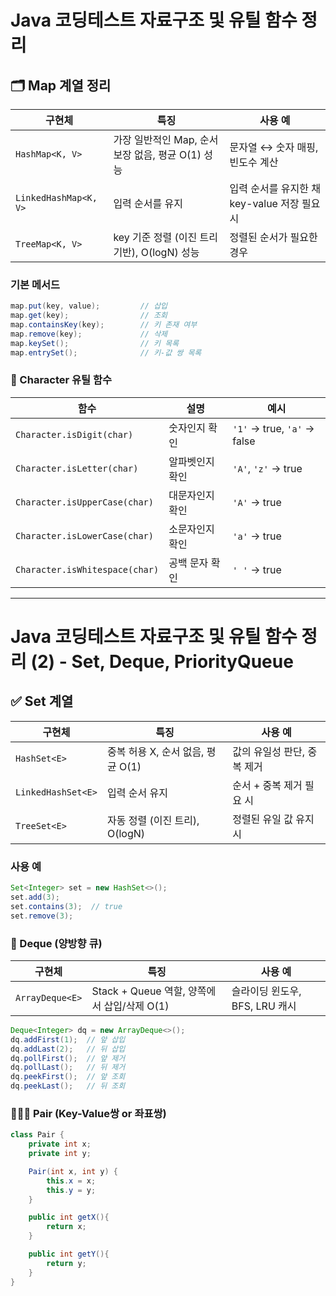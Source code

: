 # Java 코딩테스트 자료구조 및 유틸 함수 정리

## 🗂 Map 계열 정리

| 구현체 | 특징 | 사용 예 |
|--------|------|---------|
| `HashMap<K, V>` | 가장 일반적인 Map, 순서 보장 없음, 평균 O(1) 성능 | 문자열 ↔ 숫자 매핑, 빈도수 계산 |
| `LinkedHashMap<K, V>` | 입력 순서를 유지 | 입력 순서를 유지한 채 key-value 저장 필요 시 |
| `TreeMap<K, V>` | key 기준 정렬 (이진 트리 기반), O(logN) 성능 | 정렬된 순서가 필요한 경우 |

### 기본 메서드
```java
map.put(key, value);         // 삽입
map.get(key);                // 조회
map.containsKey(key);        // 키 존재 여부
map.remove(key);             // 삭제
map.keySet();                // 키 목록
map.entrySet();              // 키-값 쌍 목록
```

### 🔡 Character 유틸 함수
| 함수                             | 설명       | 예시                          |
| ------------------------------ | -------- | --------------------------- |
| `Character.isDigit(char)`      | 숫자인지 확인  | `'1'` → true, `'a'` → false |
| `Character.isLetter(char)`     | 알파벳인지 확인 | `'A'`, `'z'` → true         |
| `Character.isUpperCase(char)`  | 대문자인지 확인 | `'A'` → true                |
| `Character.isLowerCase(char)`  | 소문자인지 확인 | `'a'` → true                |
| `Character.isWhitespace(char)` | 공백 문자 확인 | `' '` → true                |

---
# Java 코딩테스트 자료구조 및 유틸 함수 정리 (2) - Set, Deque, PriorityQueue

## ✅ Set 계열

| 구현체 | 특징 | 사용 예 |
|--------|------|---------|
| `HashSet<E>` | 중복 허용 X, 순서 없음, 평균 O(1) | 값의 유일성 판단, 중복 제거 |
| `LinkedHashSet<E>` | 입력 순서 유지 | 순서 + 중복 제거 필요 시 |
| `TreeSet<E>` | 자동 정렬 (이진 트리), O(logN) | 정렬된 유일 값 유지 시 |

### 사용 예
```java
Set<Integer> set = new HashSet<>();
set.add(3);
set.contains(3);  // true
set.remove(3);
```

### 🔁 Deque (양방향 큐)
| 구현체             | 특징                                | 사용 예                  |
| --------------- | --------------------------------- | --------------------- |
| `ArrayDeque<E>` | Stack + Queue 역할, 양쪽에서 삽입/삭제 O(1) | 슬라이딩 윈도우, BFS, LRU 캐시 |

```java
Deque<Integer> dq = new ArrayDeque<>();
dq.addFirst(1);  // 앞 삽입
dq.addLast(2);   // 뒤 삽입
dq.pollFirst();  // 앞 제거
dq.pollLast();   // 뒤 제거
dq.peekFirst();  // 앞 조회
dq.peekLast();   // 뒤 조회
```


### 🧑‍🤝‍🧑 Pair (Key-Value쌍 or 좌표쌍)

```java
class Pair {
    private int x;
    private int y;

    Pair(int x, int y) {
        this.x = x;
        this.y = y;
    }

    public int getX(){
        return x;
    }

    public int getY(){
        return y;
    }
}
```
